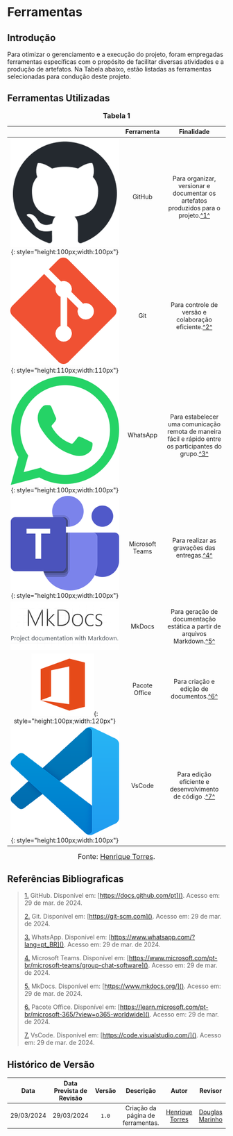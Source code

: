 # Ferramentas

## Introdução

Para otimizar o gerenciamento e a execução do projeto, foram empregadas ferramentas específicas com o propósito de facilitar diversas atividades e a produção de artefatos. Na Tabela abaixo, estão listadas as ferramentas selecionadas para condução deste projeto.

## Ferramentas Utilizadas

<font size="3"><p style="text-align: center"><b>Tabela 1</b></p></font>

|                                                                                                                           |        Ferramenta         |                               Finalidade                               |
| :-----------------------------------------------------------------------------------------------------------------------: | :-----------------------: | :--------------------------------------------------------------------: |
|                  ![Logo do GitHub](../assets/github.png){: style="height:100px;width:100px"}                  |          GitHub           | Para organizar, versionar e documentar os artefatos produzidos para o projeto.<a id="anchor_1" href="#FRM1">^1^</a> |
|                  ![Logo do Git](../assets/git.png){: style="height:110px;width:110px"}                  |          Git           | Para controle de versão e colaboração eficiente.<a id="anchor_2" href="#FRM1">^2^</a> |
|                  ![Logo do Whatsapp](../assets/whatsapp.png){: style="height:100px;width:100px"}                  |          WhatsApp           | Para estabelecer uma comunicação remota de maneira fácil e rápido entre os participantes do grupo.<a id="anchor_3" href="#FRM1">^3^</a> |
|                  ![Logo do Teams](../assets/teams.png){: style="height:100px;width:100px"}                  |          Microsoft Teams           | Para realizar as gravações das entregas.<a id="anchor_4" href="#FRM1">^4^</a> |
|                  ![Logo do MkDocs](../assets/mkdocs.png)                  |          MkDocs           | Para geração de documentação estática a partir de arquivos Markdown.<a id="anchor_5" href="#FRM1">^5^</a> |
|                  ![Logo do Pacote Office](../assets/office.png){: style="height:100px;width:120px"}                 |           Pacote Office           | Para criação e edição de documentos.<a id="anchor_6" href="#FRM1">^6^</a> |
|                  ![Logo do VsCode](../assets/vscode.png){: style="height:100px;width:100px"}                  |           VsCode           | Para edição eficiente e desenvolvimento de código .<a id="anchor_7" href="#FRM1">^7^</a> |

<font size="3"><p style="text-align: center">Fonte: [Henrique Torres](https://github.com/henriqtorresl).</p></font>

## Referências Bibliograficas
> <a id="FRM1" href="#anchor_1">1.</a> GitHub. Disponível em: [https://docs.github.com/pt](). Acesso em: 29 de mar. de 2024.
>
> <a id="FRM2" href="#anchor_2">2.</a> Git. Disponível em: [https://git-scm.com](). Acesso em: 29 de mar. de 2024.
>
> <a id="FRM2" href="#anchor_3">3.</a> WhatsApp. Disponível em: [https://www.whatsapp.com/?lang=pt_BR](). Acesso em: 29 de mar. de 2024.
>
> <a id="FRM2" href="#anchor_4">4.</a> Microsoft Teams. Disponível em: [https://www.microsoft.com/pt-br/microsoft-teams/group-chat-software](). Acesso em: 29 de mar. de 2024.
>
> <a id="FRM2" href="#anchor_5">5.</a> MkDocs. Disponível em: [https://www.mkdocs.org/](). Acesso em: 29 de mar. de 2024.
>
> <a id="FRM2" href="#anchor_6">6.</a> Pacote Office. Disponível em: [https://learn.microsoft.com/pt-br/microsoft-365/?view=o365-worldwide](). Acesso em: 29 de mar. de 2024.
>
> <a id="FRM2" href="#anchor_7">7.</a> VsCode. Disponível em: [https://code.visualstudio.com/](). Acesso em: 29 de mar. de 2024.

## <a>Histórico de Versão</a>
|Data|Data Prevista de Revisão|Versão|Descrição|Autor|Revisor|
| :-----: | :--------: | :----------: | :-----: | :------: | :----: |
|  29/03/2024  | 29/03/2024 | `1.0`  | Criação da página de ferramentas. | [Henrique Torres](https://github.com/henriqtorresl) | [Douglas Marinho](https://github.com/M4RINH0) |